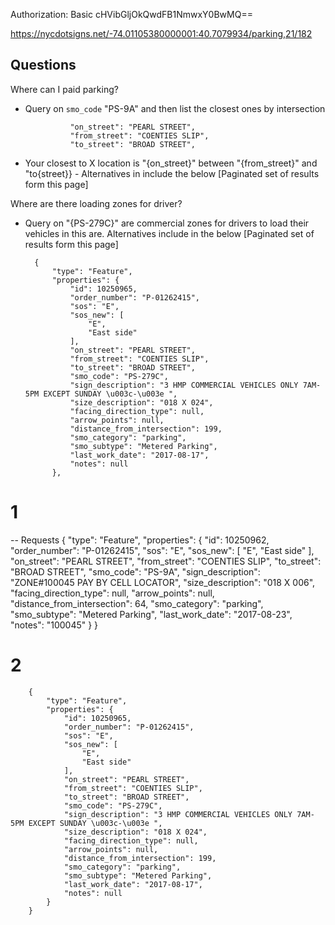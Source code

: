 Authorization: Basic cHVibGljOkQwdFB1NmwxY0BwMQ==

https://nycdotsigns.net/-74.01105380000001:40.7079934/parking,21/182

Questions
---
Where can I paid parking?

- Query on `smo_code` "PS-9A" and then list the closest ones by intersection 

                "on_street": "PEARL STREET",
                "from_street": "COENTIES SLIP",
                "to_street": "BROAD STREET",
- Your closest to X location is "{on_street}" between "{from_street}" and "to{street}} - Alternatives in include the below [Paginated set of results form this page]

Where are there loading zones for driver? 
- Query on "{PS-279C}" are commercial zones for drivers to load their vehicles in this are. Alternatives include in the below [Paginated set of results form this page]

        {
            "type": "Feature",
            "properties": {
                "id": 10250965,
                "order_number": "P-01262415",
                "sos": "E",
                "sos_new": [
                    "E",
                    "East side"
                ],
                "on_street": "PEARL STREET",
                "from_street": "COENTIES SLIP",
                "to_street": "BROAD STREET",
                "smo_code": "PS-279C",
                "sign_description": "3 HMP COMMERCIAL VEHICLES ONLY 7AM-5PM EXCEPT SUNDAY \u003c-\u003e ",
                "size_description": "018 X 024",
                "facing_direction_type": null,
                "arrow_points": null,
                "distance_from_intersection": 199,
                "smo_category": "parking",
                "smo_subtype": "Metered Parking",
                "last_work_date": "2017-08-17",
                "notes": null
            },






# 1 
-- Requests 
{
            "type": "Feature",
            "properties": {
                "id": 10250962,
                "order_number": "P-01262415",
                "sos": "E",
                "sos_new": [
                    "E",
                    "East side"
                ],
                "on_street": "PEARL STREET",
                "from_street": "COENTIES SLIP",
                "to_street": "BROAD STREET",
                "smo_code": "PS-9A",
                "sign_description": "ZONE#100045 PAY BY CELL LOCATOR",
                "size_description": "018 X 006",
                "facing_direction_type": null,
                "arrow_points": null,
                "distance_from_intersection": 64,
                "smo_category": "parking",
                "smo_subtype": "Metered Parking",
                "last_work_date": "2017-08-23",
                "notes": "100045"
            }
}
# 2 
        {
            "type": "Feature",
            "properties": {
                "id": 10250965,
                "order_number": "P-01262415",
                "sos": "E",
                "sos_new": [
                    "E",
                    "East side"
                ],
                "on_street": "PEARL STREET",
                "from_street": "COENTIES SLIP",
                "to_street": "BROAD STREET",
                "smo_code": "PS-279C",
                "sign_description": "3 HMP COMMERCIAL VEHICLES ONLY 7AM-5PM EXCEPT SUNDAY \u003c-\u003e ",
                "size_description": "018 X 024",
                "facing_direction_type": null,
                "arrow_points": null,
                "distance_from_intersection": 199,
                "smo_category": "parking",
                "smo_subtype": "Metered Parking",
                "last_work_date": "2017-08-17",
                "notes": null
            }
        }
``` 